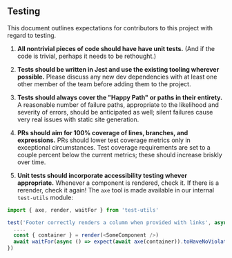 ## Testing

This document outlines expectations for contributors to this project with regard to testing.

1. **All nontrivial pieces of code should have have unit tests.** (And if the code is trivial, perhaps it needs to be rethought.)
 
1. **Tests should be written in Jest and use the existing tooling wherever possible.** Please discuss any new dev dependencies with at least one other member of the team before adding them to the project.

1. **Tests should always cover the "Happy Path" or paths in their entirety.** A reasonable number of failure paths, appropriate to the likelihood and severity of errors, should be anticipated as well; silent failures cause very real issues with static site generation.

1. **PRs should aim for 100% coverage of lines, branches, and expressions.** PRs should lower test coverage metrics only in exceptional circumstances.  Test coverage requirements are set to a couple percent below the current metrics; these should increase briskly over time.

1. **Unit tests should incorporate accessibility testing whever appropriate.** Whenever a component is rendered, check it.  If there is a rerender, check it again!  The `axe` tool is made available in our internal `test-utils` module:

```javascript
import { axe, render, waitFor } from 'test-utils'

test('Footer correctly renders a column when provided with links', async () => {
  ....
  const { container } = render(<SomeComponent />)
  await waitFor(async () => expect(await axe(container)).toHaveNoViolations())
})
```
